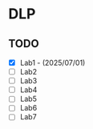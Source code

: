 # DLP

## TODO
- [x] Lab1 - (2025/07/01)
- [ ] Lab2
- [ ] Lab3
- [ ] Lab4
- [ ] Lab5
- [ ] Lab6
- [ ] Lab7
